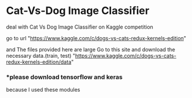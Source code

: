 # Cat-Vs-Dog Image Classifier

deal with Cat Vs Dog Image Classifier on Kaggle competition

go to url
"https://www.kaggle.com/c/dogs-vs-cats-redux-kernels-edition"

and The files provided here are large 
Go to this site and download the necessary data.(train, test)
"https://www.kaggle.com/c/dogs-vs-cats-redux-kernels-edition/data"

### *please download tensorflow and keras
because I used these modules


